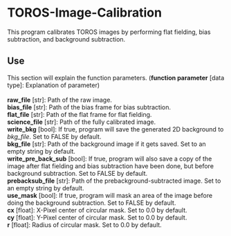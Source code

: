 # TOROS-Image-Calibration
This program calibrates TOROS images by performing flat fielding, bias subtraction, and background subtraction.

## Use
This section will explain the function parameters. (**function parameter** [data type]: Explanation of parameter)
\
\
**raw_file** [str]: Path of the raw image.
\
**bias_file** [str]: Path of the bias frame for bias subtraction.
\
**flat_file** [str]: Path of the flat frame for flat fielding.
\
**science_file** [str]: Path of the fully calibrated image.
\
**write_bkg** [bool]: If true, program will save the generated 2D background to *bkg_file*. Set to FALSE by default.
\
**bkg_file** [str]: Path of the background image if it gets saved. Set to an empty string by default.
\
**write_pre_back_sub** [bool]: If true, program will also save a copy of the image after flat fielding and bias subtraction have been done, but before background subtraction. Set to FALSE by default.
\
**prebacksub_file** [str]: Path of the prebackground-subtracted image. Set to an empty string by default.
\
**use_mask** [bool]: If true, program will mask an area of the image before doing the background subtraction. Set to FALSE by default.
\
**cx** [float]: X-Pixel center of circular mask. Set to 0.0 by default.
\
**cy** [float]: Y-Pixel center of circular mask. Set to 0.0 by default.
\
**r** [float]: Radius of circular mask. Set to 0.0 by default.
